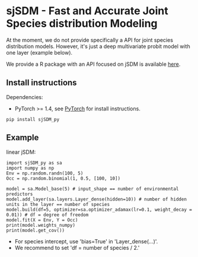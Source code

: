# sjSDM - Fast and Accurate Joint Species distribution Modeling 

At the moment, we do not provide specifically a API for joint species distribution models. However, it's just a deep multivariate probit model with one layer (example below).

We provide a R package with an API focused on jSDM is available [here](https://github.com/TheoreticalEcology/s-jSDM).

## Install instructions

Dependencies:
* PyTorch >= 1.4, see [PyTorch](https://pytorch.org/get-started/locally/) for install instructions.

```{python}
pip install sjSDM_py
```

## Example

linear jSDM:
```{python}
import sjSDM_py as sa
import numpy as np
Env = np.random.randn(100, 5)
Occ = np.random.binomial(1, 0.5, [100, 10])

model = sa.Model_base(5) # input_shape == number of environmental predictors
model.add_layer(sa.layers.Layer_dense(hidden=10)) # number of hidden units in the layer == number of species
model.build(df=5, optimizer=sa.optimizer_adamax(lr=0.1, weight_decay = 0.01)) # df = degree of freedom 
model.fit(X = Env, Y = Occ)
print(model.weights_numpy)
print(model.get_cov())
```

* For species intercept, use 'bias=True' in 'Layer_dense(...)'. 
* We recommend to set 'df = number of species / 2.'

